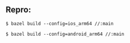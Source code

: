 ## Repro:

```
$ bazel build --config=ios_arm64 //:main
```

```
$ bazel build --config=android_arm64 //:main
```
